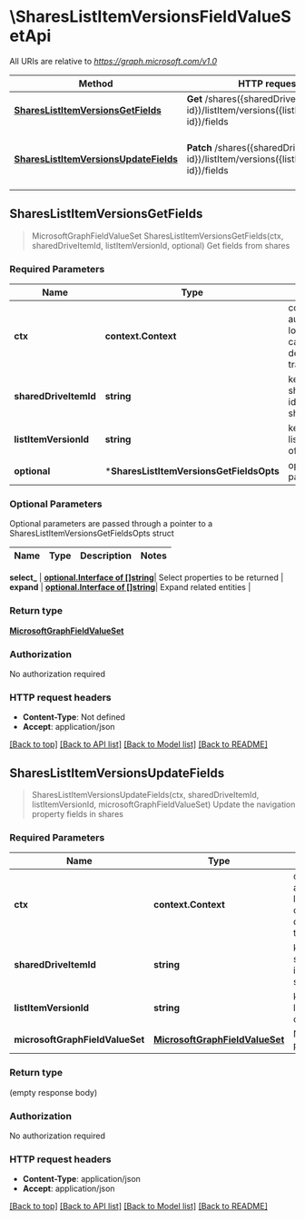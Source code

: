 # \SharesListItemVersionsFieldValueSetApi

All URIs are relative to *https://graph.microsoft.com/v1.0*

Method | HTTP request | Description
------------- | ------------- | -------------
[**SharesListItemVersionsGetFields**](SharesListItemVersionsFieldValueSetApi.md#SharesListItemVersionsGetFields) | **Get** /shares({sharedDriveItem-id})/listItem/versions({listItemVersion-id})/fields | Get fields from shares
[**SharesListItemVersionsUpdateFields**](SharesListItemVersionsFieldValueSetApi.md#SharesListItemVersionsUpdateFields) | **Patch** /shares({sharedDriveItem-id})/listItem/versions({listItemVersion-id})/fields | Update the navigation property fields in shares



## SharesListItemVersionsGetFields

> MicrosoftGraphFieldValueSet SharesListItemVersionsGetFields(ctx, sharedDriveItemId, listItemVersionId, optional)
Get fields from shares

### Required Parameters


Name | Type | Description  | Notes
------------- | ------------- | ------------- | -------------
**ctx** | **context.Context** | context for authentication, logging, cancellation, deadlines, tracing, etc.
**sharedDriveItemId** | **string**| key: sharedDriveItem-id of sharedDriveItem | 
**listItemVersionId** | **string**| key: listItemVersion-id of listItemVersion | 
 **optional** | ***SharesListItemVersionsGetFieldsOpts** | optional parameters | nil if no parameters

### Optional Parameters

Optional parameters are passed through a pointer to a SharesListItemVersionsGetFieldsOpts struct


Name | Type | Description  | Notes
------------- | ------------- | ------------- | -------------


 **select_** | [**optional.Interface of []string**](string.md)| Select properties to be returned | 
 **expand** | [**optional.Interface of []string**](string.md)| Expand related entities | 

### Return type

[**MicrosoftGraphFieldValueSet**](microsoft.graph.fieldValueSet.md)

### Authorization

No authorization required

### HTTP request headers

- **Content-Type**: Not defined
- **Accept**: application/json

[[Back to top]](#) [[Back to API list]](../README.md#documentation-for-api-endpoints)
[[Back to Model list]](../README.md#documentation-for-models)
[[Back to README]](../README.md)


## SharesListItemVersionsUpdateFields

> SharesListItemVersionsUpdateFields(ctx, sharedDriveItemId, listItemVersionId, microsoftGraphFieldValueSet)
Update the navigation property fields in shares

### Required Parameters


Name | Type | Description  | Notes
------------- | ------------- | ------------- | -------------
**ctx** | **context.Context** | context for authentication, logging, cancellation, deadlines, tracing, etc.
**sharedDriveItemId** | **string**| key: sharedDriveItem-id of sharedDriveItem | 
**listItemVersionId** | **string**| key: listItemVersion-id of listItemVersion | 
**microsoftGraphFieldValueSet** | [**MicrosoftGraphFieldValueSet**](MicrosoftGraphFieldValueSet.md)| New navigation property values | 

### Return type

 (empty response body)

### Authorization

No authorization required

### HTTP request headers

- **Content-Type**: application/json
- **Accept**: application/json

[[Back to top]](#) [[Back to API list]](../README.md#documentation-for-api-endpoints)
[[Back to Model list]](../README.md#documentation-for-models)
[[Back to README]](../README.md)

